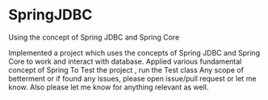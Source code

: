 # SpringJDBC
Using the concept of Spring JDBC and Spring Core

Implemented a project which uses the concepts of Spring JDBC and Spring Core to work and interact with database.
Applied various fundamental concept of Spring
To Test the project , run the Test class
Any scope of betterment or if found any issues, please open issue/pull request or let me know.
Also please let me know for anything relevant as well.
